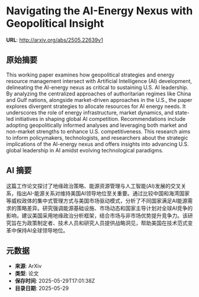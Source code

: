 # Navigating the AI-Energy Nexus with Geopolitical Insight

**URL**: http://arxiv.org/abs/2505.22639v1

## 原始摘要

This working paper examines how geopolitical strategies and energy resource
management intersect with Artificial Intelligence (AI) development, delineating
the AI-energy nexus as critical to sustaining U.S. AI leadership. By analyzing
the centralized approaches of authoritarian regimes like China and Gulf
nations, alongside market-driven approaches in the U.S., the paper explores
divergent strategies to allocate resources for AI energy needs. It underscores
the role of energy infrastructure, market dynamics, and state-led initiatives
in shaping global AI competition. Recommendations include adopting
geopolitically informed analyses and leveraging both market and non-market
strengths to enhance U.S. competitiveness. This research aims to inform
policymakers, technologists, and researchers about the strategic implications
of the AI-energy nexus and offers insights into advancing U.S. global
leadership in AI amidst evolving technological paradigms.


## AI 摘要

这篇工作论文探讨了地缘政治策略、能源资源管理与人工智能(AI)发展的交叉关系，指出AI-能源关系对维持美国AI领导地位至关重要。通过比较中国和海湾国家等威权政体的集中式管理方式与美国市场驱动模式，分析了不同国家满足AI能源需求的策略差异。研究强调能源基础设施、市场动态和国家主导计划对全球AI竞争的影响，建议美国采用地缘政治分析框架，结合市场与非市场优势提升竞争力。该研究旨在为政策制定者、技术人员和研究人员提供战略洞见，帮助美国在技术范式变革中保持AI全球领导地位。

## 元数据

- **来源**: ArXiv
- **类型**: 论文
- **保存时间**: 2025-05-29T17:01:38Z
- **目录日期**: 2025-05-29
